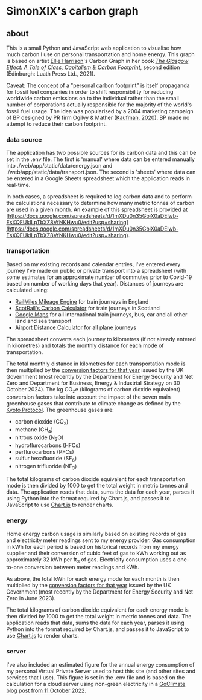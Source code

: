 # SimonXIX's carbon graph

## about

This is a small Python and JavaScript web application to visualise how much carbon I use on personal transportation and home energy. This graph is based on artist [Ellie Harrison](https://www.ellieharrison.com/)'s Carbon Graph in her book *[The Glasgow Effect: A Tale of Class, Capitalism & Carbon Footprint](https://www.ellieharrison.com/commodities/glasgoweffect/)*, second edition (Edinburgh: Luath Press Ltd., 2021).

Caveat: The concept of a "personal carbon footprint" is itself propaganda for fossil fuel companies in order to shift responsibility for reducing worldwide carbon emissions on to the individual rather than the small number of corporations actually responsible for the majority of the world's fossil fuel usage. The idea was popularised by a 2004 marketing campaign of BP designed by PR firm Ogilvy & Mather ([Kaufman, 2020](https://mashable.com/feature/carbon-footprint-pr-campaign-sham)). BP made no attempt to reduce their carbon footprint.

### data source

The application has two possible sources for its carbon data and this can be set in the .env file. The first is 'manual' where data can be entered manually into ./web/app/static/data/energy.json and ./web/app/static/data/transport.json. The second is 'sheets' where data can be entered in a Google Sheets spreadsheet which the application reads in real-time.

In both cases, a spreadsheet is required to log carbon data and to perform the calculations necessary to determine how many metric tonnes of carbon are used in a given month. An example of this spreadsheet is provided at [https://docs.google.com/spreadsheets/d/1mXDu0n35GbiX0aDElwb-EsXQFUklLpTbXZ8VfNKHwu0/edit?usp=sharing](https://docs.google.com/spreadsheets/d/1mXDu0n35GbiX0aDElwb-EsXQFUklLpTbXZ8VfNKHwu0/edit?usp=sharing).

### transportation

Based on my existing records and calendar entries, I've entered every journey I've made on public or private transport into a spreadsheet (with some estimates for an approximate number of commutes prior to Covid-19 based on number of working days that year). Distances of journeys are calculated using:

- [RailMiles Mileage Engine](https://my.railmiles.me/mileage-engine/) for train journeys in England
- [ScotRail's Carbon Calculator](https://www.scotrail.co.uk/carbon-calculator) for train journeys in Scotland
- [Google Maps](https://www.google.co.uk/maps) for all international train journeys, bus, car and all other land and sea transport
- [Airport Distance Calculator](https://www.airportdistancecalculator.com/) for all plane journeys

The spreadsheet converts each journey to kilometres (if not already entered in kilometres) and totals the monthly distance for each mode of transportation.

The total monthly distance in kilometres for each transportation mode is then multiplied by the [conversion factors for that year](https://www.gov.uk/government/collections/government-conversion-factors-for-company-reporting) issued by the UK Government (most recently by the Department for Energy Security and Net Zero and Department for Business, Energy & Industrial Strategy on 30 October 2024). The kg CO<sub>2</sub>e (kilograms of carbon dioxide equivalent) conversion factors take into account the impact of the seven main greenhouse gases that contribute to climate change as defined by the [Kyoto Protocol](https://unfccc.int/kyoto_protocol). The greenhouse gases are:

- carbon dioxide (CO<sub>2</sub>)
- methane (CH<sub>4</sub>)
- nitrous oxide (N<sub>2</sub>O)
- hydroflurocarbons (HFCs)
- perflurocarbons (PFCs)
- sulfur hexafluoride (SF<sub>6</sub>)
- nitrogen trifluoride (NF<sub>3</sub>)

The total kilograms of carbon dioxide equivalent for each transportation mode is then divided by 1000 to get the total weight in metric tonnes and data. The application reads that data, sums the data for each year, parses it using Python into the format required by Chart.js, and passes it to JavaScript to use [Chart.js](https://www.chartjs.org/) to render charts.

### energy

Home energy carbon usage is similarly based on existing records of gas and electricity meter readings sent to my energy provider. Gas consumption in kWh for each period is based on historical records from my energy supplier and their conversion of cubic feet of gas to kWh working out as approximately 32 kWh per ft<sub>3</sub> of gas. Electricity consumption uses a one-to-one conversion between meter readings and kWh.

As above, the total kWh for each energy mode for each month is then multiplied by the [conversion factors for that year](https://www.gov.uk/government/collections/government-conversion-factors-for-company-reporting) issued by the UK Government (most recently by the Department for Energy Security and Net Zero in June 2023).

The total kilograms of carbon dioxide equivalent for each energy mode is then divided by 1000 to get the total weight in metric tonnes and data. The application reads that data, sums the data for each year, parses it using Python into the format required by Chart.js, and passes it to JavaScript to use [Chart.js](https://www.chartjs.org/) to render charts.

### server

I've also included an estimated figure for the annual energy consumption of my personal Virtual Private Server used to host this site (and other sites and services that I use). This figure is set in the .env file and is based on the calculation for a cloud server using non-green electricity in a [GoClimate blog post from 11 October 2022](https://www.goclimate.com/blog/the-carbon-footprint-of-servers/).
